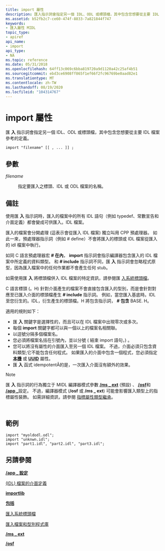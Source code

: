```yaml
---
title: import 屬性
description: 匯入指示詞會指定另一個 IDL、ODL 或標頭檔，其中包含您想要從主要 IDL 檔案參考的定義。
ms.assetid: b52fb2c7-ce60-474f-8833-7a821844f747
keywords:
- 匯入屬性 MIDL
topic_type:
- apiref
api_name:
- import
api_type:
- NA
ms.topic: reference
ms.date: 05/31/2018
ms.openlocfilehash: 64ff13c069c6bba819720a9d1120a42c25af4b51
ms.sourcegitcommit: ebd3ce6908ff865f1ef66f2fc96769be0aad82e1
ms.translationtype: MT
ms.contentlocale: zh-TW
ms.lasthandoff: 08/19/2020
ms.locfileid: "104314767"
---
```

# <a name="import-attribute"></a>import 屬性

匯 **入** 指示詞會指定另一個 IDL、ODL 或標頭檔，其中包含您想要從主要 IDL 檔案參考的定義。

``` syntax
import "filename" [[ , ... ]] ;
```

## <a name="parameters"></a>參數

<dl> <dt>

*filename* 
</dt> <dd>

指定要匯入之標頭、IDL 或 ODL 檔案的名稱。

</dd> </dl>

## <a name="remarks"></a>備註

使用匯 **入** 指示詞時，匯入的檔案中的所有 IDL 語句（例如 typedef、常數宣告和介面定義）都會變成可供匯入。IDL 檔案。

匯入的檔案會分開處理 (這表示會從匯入 IDL 檔案) 獨立叫用 CPP 預處理器。 如此一來，預處理器指示詞（例如 \# define）不會將匯入的標頭或 IDL 檔案從匯入的 idl 檔案中執行。

如同 C 語言預處理器宏 **\# 在內**， **import** 指示詞會指示編譯器包含匯入的 IDL 檔案中所定義的資料類型。 和 **\# include** 指示詞不同，匯 **入** 指示詞會忽略程式原型，因為匯入檔案中的任何作業都不會產生任何 stub。

如需使用匯 **入** 將標頭檔併入 IDL 檔案的特定資訊，請參閱匯 [入系統標頭檔](importing-system-header-files.md)。

C 語言標頭 (。H) 針對介面產生的檔案不會直接包含匯入的型別，而是會針對對應至已匯入介面的標頭檔產生 **\# include** 指示詞。 例如，當您匯入基底時。IDL 至您衍生的。IDL，衍生產生的標頭檔。H 將包含指示詞， **\# 包含** BASE. H。

適用的規則如下：

-   匯 **入** 關鍵字是選擇性的，而且可以在 IDL 檔案中出現零次或多次。
-   每個 **import** 關鍵字都可以與一個以上的檔案名相關聯。
-   以逗號分隔多個檔案名。
-   您必須將檔案名括在引號內，並以分號 ( 結束 import 語句，) 。
-   您可以將沒有屬性的介面匯入至另一個 IDL 檔案。 不過，介面必須只包含資料類型;它不能包含任何程式。 如果匯入的介面中包含一個程式，您必須指定 [**本機**](local.md) 或 [**UUID**](uuid.md) 屬性。
-   匯 **入** 函式 idempotentÂ的是，一次匯入介面沒有額外的效果。

> [!Note]  
> 匯 **入** 指示詞的行為獨立于 MIDL 編譯器模式參數 [**/ms \_ ext**](-ms-ext.md) (預設) 、 [**/osf**](-osf.md)和 [**/app \_**](-app-config.md)設定。 不過，編譯器模式 (**/osf** 或 **/ms \_ ext**) 可能會影響匯入類型上的指標屬性裝飾。 如需詳細資訊，請參閱 [指標屬性類型繼承](/windows/desktop/Rpc/pointer-attribute-type-inheritance)。

 

## <a name="examples"></a>範例

``` syntax
import "myoldodl.odl";  
import "unknwn.idl";
import "part1.idl", "part2.idl", "part3.idl"; 
```

## <a name="see-also"></a>另請參閱

<dl> <dt>

[**/app \_ 設定**](-app-config.md)
</dt> <dt>

[ (IDL) 檔案的介面定義](interface-definition-idl-file.md)
</dt> <dt>

[**importlib**](importlib.md)
</dt> <dt>

[**包括**](include.md)
</dt> <dt>

[匯入系統標頭檔](importing-system-header-files.md)
</dt> <dt>

[匯入檔案和型別程式庫](importing-files-and-type-libraries.md)
</dt> <dt>

[**/ms \_ ext**](-ms-ext.md)
</dt> <dt>

[**/osf**](-osf.md)
</dt> </dl>

 

 